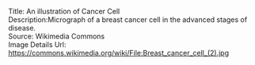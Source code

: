 Title: An illustration of Cancer Cell\
Description:Micrograph of a breast cancer cell in the advanced stages of disease.\
Source: Wikimedia Commons\
Image Details Url: https://commons.wikimedia.org/wiki/File:Breast_cancer_cell_(2).jpg